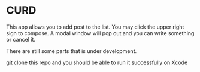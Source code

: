 # CURD

This app allows you to add post to the list. You may click the upper right sign to compose. A modal window will pop out and you can write something or cancel it.

There are still some parts that is under development. 

git clone this repo and you should be able to run it successfully on Xcode
